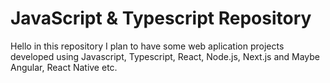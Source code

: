 # JavaScript & Typescript Repository

Hello in this repository I plan to have some web aplication projects developed using Javascript, Typescript, React, Node.js, Next.js and Maybe Angular, React Native etc.
